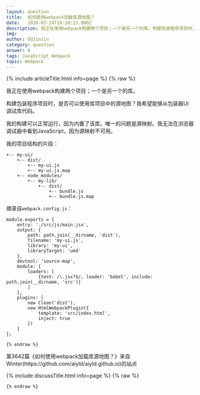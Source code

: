 ```yaml
---
layout: question
title:  如何使用webpack加载库源地图？
date:   2020-03-24T10:20:13.000Z
description: 我正在使用webpack构建两个项目；一个是另一个的库。构建包装程序项目时，是否可以使用库项目中的源地图？我希望能够从包装器UI调试库代码。我的构...
img: 
author: GOJinJin
category: question
answer: 0
tags: JavaScript Webpack
topic: Webpack
---
```

<div class="article-root">
  <div class="article">
    {% include articleTitle.html info=page %}
    {% raw %}
    <div class="article-content"><p><font style="vertical-align: inherit;"><font style="vertical-align: inherit;">我正在使用webpack构建两个项目；</font><font style="vertical-align: inherit;">一个是另一个的库。</font></font></p>

<p><font style="vertical-align: inherit;"><font style="vertical-align: inherit;">构建包装程序项目时，是否可以使用库项目中的源地图？</font><font style="vertical-align: inherit;">我希望能够从包装器UI调试库代码。</font></font></p>

<p><font style="vertical-align: inherit;"><font style="vertical-align: inherit;">我的构建可以正常运行，因为内置了该库。唯一的问题是源映射。</font><font style="vertical-align: inherit;">我无法在浏览器调试器中看到JavaScript，因为源映射不可用。</font></font></p>

<p><font style="vertical-align: inherit;"><font style="vertical-align: inherit;">我的项目结构的片段：</font></font></p>

<pre class="lang-none prettyprint-override"><code>+-- my-ui/<font></font>
    +-- dist/<font></font>
        +-- my-ui.js<font></font>
        +-- my-ui.js.map<font></font>
    +-- node_modules/<font></font>
        +-- my-lib/<font></font>
            +-- dist/<font></font>
                +-- bundle.js<font></font>
                +-- bundle.js.map<font></font>
</code></pre>

<p><font style="vertical-align: inherit;"><font style="vertical-align: inherit;">摘录自</font></font><code>webpack.config.js</code><font style="vertical-align: inherit;"><font style="vertical-align: inherit;">：</font></font></p>

<pre class="lang-js prettyprint-override"><code>module.exports = {<font></font>
    entry: './src/js/main.jsx',<font></font>
    output: {<font></font>
        path: path.join(__dirname, 'dist'),<font></font>
        filename: 'my-ui.js',<font></font>
        library: 'my-ui',<font></font>
        libraryTarget: 'umd'<font></font>
    },<font></font>
    devtool: 'source-map',<font></font>
    module: {<font></font>
        loaders: [<font></font>
            {test: /\.jsx?$/, loader: 'babel', include: path.join(__dirname, 'src')}<font></font>
        ]<font></font>
    },<font></font>
    plugins: [<font></font>
        new Clean('dist'),<font></font>
        new HtmlWebpackPlugin({<font></font>
            template: 'src/index.html',<font></font>
            inject: true<font></font>
        })<font></font>
    ]<font></font>
};<font></font>
</code></pre></div>
    {% endraw %}
  </div>
  <p class="winter_mark">第3642篇《如何使用webpack加载库源地图？》来自Winter(https://github.com/aiyld/aiyld.github.io)的站点</p>
  <div class="discuss-wrapper">
    {% include discussTitle.html info=page %}
    {% raw %}
    
    {% endraw %}
  </div>
<div>
